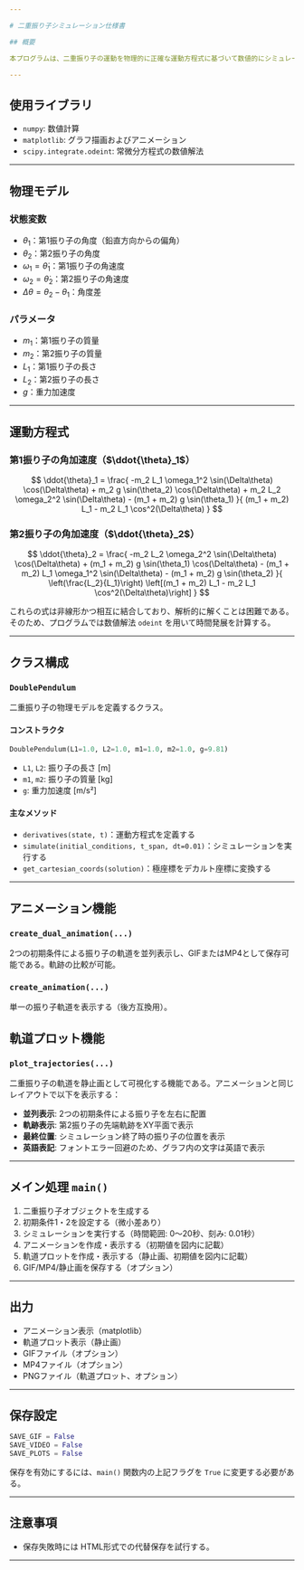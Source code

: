 ```yaml
---

# 二重振り子シミュレーション仕様書

## 概要

本プログラムは、二重振り子の運動を物理的に正確な運動方程式に基づいて数値的にシミュレーションし、アニメーションとして可視化するものである。微小な初期条件の違いによる軌道の差異を比較する機能も備えており、カオス的挙動の可視化にも対応している。

---
```


## 使用ライブラリ

- `numpy`: 数値計算
- `matplotlib`: グラフ描画およびアニメーション
- `scipy.integrate.odeint`: 常微分方程式の数値解法

---

## 物理モデル

### 状態変数

- $\theta_1$：第1振り子の角度（鉛直方向からの偏角）  
- $\theta_2$：第2振り子の角度  
- $\omega_1 = \dot{\theta}_1$：第1振り子の角速度  
- $\omega_2 = \dot{\theta}_2$：第2振り子の角速度  
- $\Delta\theta = \theta_2 - \theta_1$：角度差  

### パラメータ

- $m_1$：第1振り子の質量  
- $m_2$：第2振り子の質量  
- $L_1$：第1振り子の長さ  
- $L_2$：第2振り子の長さ  
- $g$：重力加速度  

---

## 運動方程式

### 第1振り子の角加速度（$\ddot{\theta}_1$）

$$
\ddot{\theta}_1 = \frac{
    -m_2 L_1 \omega_1^2 \sin(\Delta\theta) \cos(\Delta\theta)
    + m_2 g \sin(\theta_2) \cos(\Delta\theta)
    + m_2 L_2 \omega_2^2 \sin(\Delta\theta)
    - (m_1 + m_2) g \sin(\theta_1)
}{
    (m_1 + m_2) L_1 - m_2 L_1 \cos^2(\Delta\theta)
}
$$

### 第2振り子の角加速度（$\ddot{\theta}_2$）

$$
\ddot{\theta}_2 = \frac{
    -m_2 L_2 \omega_2^2 \sin(\Delta\theta) \cos(\Delta\theta)
    + (m_1 + m_2) g \sin(\theta_1) \cos(\Delta\theta)
    - (m_1 + m_2) L_1 \omega_1^2 \sin(\Delta\theta)
    - (m_1 + m_2) g \sin(\theta_2)
}{
    \left(\frac{L_2}{L_1}\right) \left[(m_1 + m_2) L_1 - m_2 L_1 \cos^2(\Delta\theta)\right]
}
$$

これらの式は非線形かつ相互に結合しており、解析的に解くことは困難である。そのため、プログラムでは数値解法 `odeint` を用いて時間発展を計算する。

---

## クラス構成

### `DoublePendulum`

二重振り子の物理モデルを定義するクラス。

#### コンストラクタ

```python
DoublePendulum(L1=1.0, L2=1.0, m1=1.0, m2=1.0, g=9.81)
```

- `L1`, `L2`: 振り子の長さ [m]  
- `m1`, `m2`: 振り子の質量 [kg]  
- `g`: 重力加速度 [m/s²]  

#### 主なメソッド

- `derivatives(state, t)`：運動方程式を定義する  
- `simulate(initial_conditions, t_span, dt=0.01)`：シミュレーションを実行する  
- `get_cartesian_coords(solution)`：極座標をデカルト座標に変換する 

---

## アニメーション機能

### `create_dual_animation(...)`

2つの初期条件による振り子の軌道を並列表示し、GIFまたはMP4として保存可能である。軌跡の比較が可能。

### `create_animation(...)`

単一の振り子軌道を表示する（後方互換用）。

## 軌道プロット機能

### `plot_trajectories(...)`

二重振り子の軌道を静止画として可視化する機能である。アニメーションと同じレイアウトで以下を表示する：

- **並列表示**: 2つの初期条件による振り子を左右に配置
- **軌跡表示**: 第2振り子の先端軌跡をXY平面で表示
- **最終位置**: シミュレーション終了時の振り子の位置を表示
- **英語表記**: フォントエラー回避のため、グラフ内の文字は英語で表示

---

## メイン処理 `main()`

1. 二重振り子オブジェクトを生成する  
2. 初期条件1・2を設定する（微小差あり）  
3. シミュレーションを実行する（時間範囲: 0〜20秒、刻み: 0.01秒）    
4. アニメーションを作成・表示する（初期値を図内に記載）  
5. 軌道プロットを作成・表示する（静止画、初期値を図内に記載）  
6. GIF/MP4/静止画を保存する（オプション）  

---

## 出力

- アニメーション表示（matplotlib）  
- 軌道プロット表示（静止画）  
- GIFファイル（オプション）  
- MP4ファイル（オプション）  
- PNGファイル（軌道プロット、オプション）

---

## 保存設定

```python
SAVE_GIF = False
SAVE_VIDEO = False
SAVE_PLOTS = False
```

保存を有効にするには、`main()` 関数内の上記フラグを `True` に変更する必要がある。

---

## 注意事項

- 保存失敗時には HTML形式での代替保存を試行する。  

---